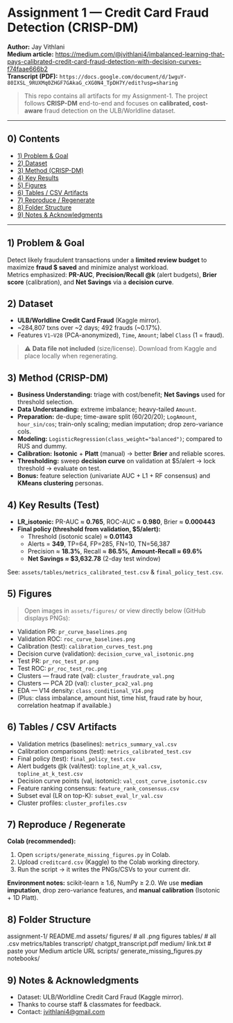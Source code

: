 # Assignment 1 — Credit Card Fraud Detection (CRISP-DM)

**Author:** Jay Vithlani  
**Medium article:** <https://medium.com/@jvithlani4/imbalanced-learning-that-pays-calibrated-credit-card-fraud-detection-with-decision-curves-f74faae666b2>  
**Transcript (PDF):** `https://docs.google.com/document/d/1wguY-80IXSL_9RUXMq0ZHGF7GAkaG_cXG0N4_TpDH7Y/edit?usp=sharing`  



> This repo contains all artifacts for my Assignment-1. The project follows **CRISP-DM** end-to-end and focuses on **calibrated, cost-aware** fraud detection on the ULB/Worldline dataset.

---

## 0) Contents
- [1) Problem & Goal](#1-problem--goal)
- [2) Dataset](#2-dataset)
- [3) Method (CRISP-DM)](#3-method-crispdm)
- [4) Key Results](#4-key-results)
- [5) Figures](#5-figures)
- [6) Tables / CSV Artifacts](#6-tables--csv-artifacts)
- [7) Reproduce / Regenerate](#7-reproduce--regenerate)
- [8) Folder Structure](#8-folder-structure)
- [9) Notes & Acknowledgments](#9-notes--acknowledgments)

---

## 1) Problem & Goal
Detect likely fraudulent transactions under a **limited review budget** to maximize **fraud \$ saved** and minimize analyst workload.  
Metrics emphasized: **PR-AUC**, **Precision/Recall @k** (alert budgets), **Brier score** (calibration), and **Net Savings** via a **decision curve**.

## 2) Dataset
- **ULB/Worldline Credit Card Fraud** (Kaggle mirror).  
- ~284,807 txns over ~2 days; 492 frauds (~0.17%).  
- Features `V1–V28` (PCA-anonymized), `Time`, `Amount`; label `Class` (1 = fraud).

> ⚠️ **Data file not included** (size/license). Download from Kaggle and place locally when regenerating.

## 3) Method (CRISP-DM)
- **Business Understanding:** triage with cost/benefit; **Net Savings** used for threshold selection.  
- **Data Understanding:** extreme imbalance; heavy-tailed `Amount`.  
- **Preparation:** de-dupe; time-aware split (60/20/20); `LogAmount`, `hour_sin/cos`; train-only scaling; median imputation; drop zero-variance cols.  
- **Modeling:** `LogisticRegression(class_weight="balanced")`; compared to RUS and dummy.  
- **Calibration:** **Isotonic** + **Platt** (manual) → better **Brier** and reliable scores.  
- **Thresholding:** sweep **decision curve** on validation at \$5/alert → lock threshold → evaluate on test.  
- **Bonus:** feature selection (univariate AUC + L1 + RF consensus) and **KMeans clustering** personas.

## 4) Key Results (Test)
- **LR_isotonic:** PR-AUC ≈ **0.765**, ROC-AUC ≈ **0.980**, Brier ≈ **0.000443**  
- **Final policy (threshold from validation, \$5/alert):**  
  - Threshold (isotonic scale) ≈ **0.01143**  
  - Alerts = **349**, TP=64, FP=285, FN=10, TN=56,387  
  - Precision ≈ **18.3%**, Recall ≈ **86.5%**, **Amount-Recall ≈ 69.6%**  
  - **Net Savings ≈ \$3,632.78** (2-day test window)

See: `assets/tables/metrics_calibrated_test.csv` & `final_policy_test.csv`.

## 5) Figures
> Open images in `assets/figures/` or view directly below (GitHub displays PNGs):

- Validation PR: `pr_curve_baselines.png`  
- Validation ROC: `roc_curve_baselines.png`  
- Calibration (test): `calibration_curves_test.png`  
- Decision curve (validation): `decision_curve_val_isotonic.png`  
- Test PR: `pr_roc_test_pr.png`  
- Test ROC: `pr_roc_test_roc.png`  
- Clusters — fraud rate (val): `cluster_fraudrate_val.png`  
- Clusters — PCA 2D (val): `cluster_pca2_val.png`  
- EDA — V14 density: `class_conditional_V14.png`  
- (Plus: class imbalance, amount hist, time hist, fraud rate by hour, correlation heatmap if available.)

## 6) Tables / CSV Artifacts
- Validation metrics (baselines): `metrics_summary_val.csv`  
- Calibration comparisons (test): `metrics_calibrated_test.csv`  
- Final policy (test): `final_policy_test.csv`  
- Alert budgets @k (val/test): `topline_at_k_val.csv`, `topline_at_k_test.csv`  
- Decision curve points (val, isotonic): `val_cost_curve_isotonic.csv`  
- Feature ranking consensus: `feature_rank_consensus.csv`  
- Subset eval (LR on top-K): `subset_eval_lr_val.csv`  
- Cluster profiles: `cluster_profiles.csv`

## 7) Reproduce / Regenerate
**Colab (recommended):**
1. Open `scripts/generate_missing_figures.py` in Colab.  
2. Upload `creditcard.csv` (Kaggle) to the Colab working directory.  
3. Run the script → it writes the PNGs/CSVs to your current dir.

**Environment notes:** scikit-learn ≥ 1.6, NumPy ≥ 2.0. We use **median imputation**, drop zero-variance features, and **manual calibration** (Isotonic + 1D Platt).

## 8) Folder Structure
assignment-1/
README.md
assets/
figures/ # all .png figures
tables/ # all .csv metrics/tables
transcript/
chatgpt_transcript.pdf
medium/
link.txt # paste your Medium article URL
scripts/
generate_missing_figures.py
notebooks/


## 9) Notes & Acknowledgments
- Dataset: ULB/Worldline Credit Card Fraud (Kaggle mirror).  
- Thanks to course staff & classmates for feedback.  
- Contact: <jvithlani4@gmail.com>


